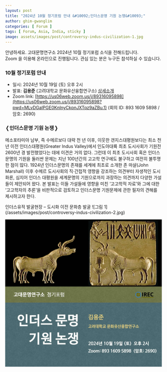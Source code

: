 ```yaml
---
layout: post
title: "2024년 10월 정기포럼 안내 &#10092;인더스문명 기원 논쟁&#10093;"
author: ghim-gwanglim
categories: [ Forum ]
tags: [ Forum, Asia, India, sticky ]
image: assets/images/post/controversy-indus-civilization-1.jpg
---
```


안녕하세요. 고대문명연구소 2024년 10월 정기포럼 소식을 전해드립니다.<br> 
Zoom 을 이용해 온라인으로 진행됩니다. 관심 있는 분은 누구든 참석하실 수 있습니다.


### 10월 정기포럼 안내

- 일시: 2024년 10월 19일 (토) 오후 2시
- 발표: __김용준__ (고려대학교 문화유산융합연구소) [상세소개](/author-yjkim)
- Zoom link: [https://us06web.zoom.us/j/89316095898](https://us06web.zoom.us/j/89316095898?pwd=MLvDGaIPGE0KnlnyCkpnJXTqz9aZBu.1)
  (회의 ID: 893 1609 5898 / 암호: 2690)


### &#10092;인더스문명 기원 논쟁&#10093;

메소포타미아 남부, 즉 수메르보다 대략 천 년 이후, 이웃한 갠지스대평원보다는 최소 천 년 이전 인더스대평원(Greater Indus Valley)에서 인도아대륙 최초 도시사회가 기원전 2600년 경 발전했었다는 데에 이견은 거의 없다. 그런데 이 최초 도시사회 혹은 인더스문명의 기원을 둘러싼 문제는 지난 100년간의 고고학 연구에도 불구하고 여전히 불투명한 점이 많다. 1924년 인더스문명의 존재를 세계에 최초로 소개한 존 마샬(John Marshall) 이후 수메르 도시사회의 직·간접적 영향을 강조하는 의견부터 자생적인 도시화론, 심지어 인더스 대평원을 세계문명의 기원으로까지 과장하는 의견까지 다양한 가설들이 제안되어 왔다. 본 발표는 이들 가설들에 영향을 미친 ‘고고학적 자료’와 그에 대한 ‘고고학자의 추론’을 비판적으로 검토하고 인더스문명 기원문제에 관한 필자의 견해를 제시하고자 한다.

<span class="text-muted">
인더스유적 발굴현장 – 도시화 이전 문화층 발굴
</span>
![그림 1](/assets/images/post/controversy-indus-civilization-2.jpg)


![](/assets/images/post/irec-seminar-poster-2024-10.jpg)
